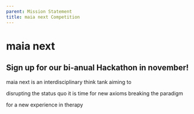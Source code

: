 ```yaml
---
parent: Mission Statement
title: maia next Competition
---
```


# maia next

## Sign up for our bi-anual Hackathon in november!

maia next is an interdisciplinary think tank aiming to 


disrupting the status quo
it is time for new axioms
breaking the paradigm

for a new experience in therapy


